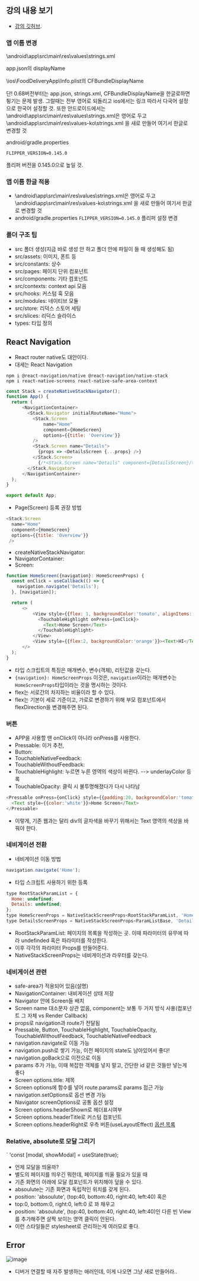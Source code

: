 ## 강의 내용 보기
- [강의 깃허브](https://github.com/zerocho/food-delivery-app).

### 앱 이름 변경
\android\app\src\main\res\values\strings.xml

app.json의 displayName

\ios\FoodDeliveryApp\Info.plist의 CFBundleDisplayName

단! 0.68버전부터는 app.json, strings.xml, CFBundleDisplayName을 한글로하면 튕기는 문제 발생. 그럴때는 전부 영어로 되돌리고 ios에서는 링크 따라서 다국어 설정으로 한국어 설정할 것. 또한 안드로이드에서는 \android\app\src\main\res\values\strings.xml은 영어로 두고 \android\app\src\main\res\values-ko\strings.xml 을 새로 만들어 여기서 한글로 변경할 것

android/gradle.properties

`FLIPPER_VERSION=0.145.0`

플리퍼 버전을 0.145.0으로 높일 것.

### 앱 이름 한글 적용
- \android\app\src\main\res\values\strings.xml은 영어로 두고 \android\app\src\main\res\values-ko\strings.xml 을 새로 만들어 여기서 한글로 변경할 것
- android/gradle.properties ```FLIPPER_VERSION=0.145.0``` 플리퍼 설정 변경

### 폴더 구조 팁
- src 폴더 생성(지금 바로 생성 안 하고 폴더 안에 파일이 들 때 생성해도 됨)
- src/assets: 이미지, 폰트 등
- src/constants: 상수
- src/pages: 페이지 단위 컴포넌트
- src/components: 기타 컴포넌트
- src/contexts: context api 모음
- src/hooks: 커스텀 훅 모음
- src/modules: 네이티브 모듈
- src/store: 리덕스 스토어 세팅
- src/slices: 리덕스 슬라이스
- types: 타입 정의

## React Navigation
- React router native도 대안이다.
- 대세는 React Navigation
```
npm i @react-navigation/native @react-navigation/native-stack
npm i react-native-screens react-native-safe-area-context
```
```JavaScript
const Stack = createNativeStackNavigator();
function App() {
  return (
      <NavigationContainer>
        <Stack.Navigator initialRouteName="Home">
          <Stack.Screen
              name="Home"
              component={HomeScreen}
              options={{title: 'Overview'}}
          />
          <Stack.Screen name="Details">
            {props => <DetailsScreen {...props} />}
          </Stack.Screen>
            {/*<Stack.Screen name="Details" component={DetailsScreen}/>*/}
        </Stack.Navigator>
      </NavigationContainer>
  );
}

export default App;
```
- Page(Screen) 등록 권장 방법
```JavaScript
<Stack.Screen
  name="Home"
  component={HomeScreen}
  options={{title: 'Overview'}}
 />
```
- createNativeStackNavigator: 
- NavigatorContainer: 
- Screen: 
```JavaScript
function HomeScreen({navigation}: HomeScreenProps) {
  const onClick = useCallback(() => {
    navigation.navigate('Details');
  }, [navigation]);

  return (
      <>
          <View style={{flex: 1, backgroundColor:'tomato', alignItems: 'flex-end', justifyContent: 'center'}}>
            <TouchableHighlight onPress={onClick}>
              <Text>Home Screen</Text>
            </TouchableHighlight>
          </View>
          <View style={{flex:2, backgroundColor:'orange'}}><Text>HI</Text></View>
      </>
  );
}
```
- 타입 스크립트의 특징은 매개변수, 변수(객체), 리턴값을 갖는다.
- `{navigation}: HomeScreenProps` 이것은, `navigation`이라는 매개변수는 `HomeScreenProps`타입이라는 것을 명시하는 것이다. 
- flex는 서로간의 차지하는 비율이라 할 수 있다.
- flex는 기본이 세로 기준이고, 가로로 변경하기 위해 부모 컴포넌트에서 flexDirection을 변경해주면 된다. 

### 버튼
- APP을 사용할 땐 onClick이 아니라 onPress를 사용한다. 
- Pressable: 이거 추천, 
- Button: 
- TouchableNativeFeedback: 
- TouchableWithoutFeedback: 
- TouchableHighlight: 누르면 누른 영역의 색상이 바뀐다. --> underlayColor 등록
- TouchableOpacity: 클릭 시 불투명해졌다가 다시 나타남
```JavaScript
<Pressable onPress={onClick} style={{padding:20, backgroundColor:'tomato'}}>
  <Text style={{color:'white'}}>Home Screen</Text>
</Pressable>
```
- 이렇게, 기존 웹과는 달리 div의 글자색을 바꾸기 위해서는 Text 영역의 색상을 바꿔야 한다.

### 네비게이션 전환
- 네비게이션 이동 방법
```JavaScript
navigation.navigate('Home');
```
- 타입 스크립트 사용하기 위한 등록
```JavaScript
type RootStackParamList = {
  Home: undefined;
  Details: undefined;
};
type HomeScreenProps = NativeStackScreenProps<RootStackParamList, 'Home'>;
type DetailsScreenProps = NativeStackScreenProps<ParamListBase, 'Details'>;
```
- RootStackParamList: 페이지의 목록을 작성하는 곳. 이때 파라미터의 유무에 따라 undefinded 혹은 파라미터를 작성한다.
- 이후 각각의 파라미터 Props를 만들어준다. 
- NativeStackScreenProps는 네비게이션과 라우터를 갖는다.

### 네비게이션 관련
- safe-area가 적용되어 있음(설명)
- NavigationContainer: 내비게이션 상태 저장
- Navigator 안에 Screen들 배치
- Screen name 대소문자 상관 없음, component는 보통 두 가지 방식 사용(컴포넌트 그 자체 vs Render Callback)
- props로 navigation과 route가 전달됨
- Pressable, Button, TouchableHighlight, TouchableOpacity, TouchableWithoutFeedback, TouchableNativeFeedback
- navigation.navigate로 이동 가능
- navigation.push로 쌓기 가능, 이전 페이지의 state도 남아있어서 좋다!
- navigation.goBack으로 이전으로 이동
- params 추가 가능, 이때 복잡한 객체를 넣지 말고, 간단한 id 같은 것들만 넣는게 좋다
- Screen options.title: 제목
- Screen options에 함수를 넣어 route.params로 params 접근 가능
- navigation.setOptions로 옵션 변경 가능
- Navigator screenOptions로 공통 옵션 설정
- Screen options.headerShown로 헤더표시여부
- Screen options.headerTitle로 커스텀 컴포넌트
- Screen options.headerRight로 우측 버튼(useLayoutEffect)
[옵션 목록](https://reactnavigation.org/docs/screen-options)

### Relative, absolute로 모달 그리기
` 'const [modal, showModal] = useState(true); 
- 언제 모달을 띄울까?
- 별도의 페이지를 띄우긴 뭐한데, 페이지를 띄울 필요가 있을 때
- 기존 화면의 아래에 모달 컴포넌트가 위치해야 덮을 수 있다.
- absoulute는 기존 화면과 독립적인 위치를 갖게 된다. 
- position: 'absoulute', (top:40, bottom:40, right:40, left:40) 혹은 
- top:0, bottom:0, right:0, left:0 로 꽈 채우고
- position: 'absoulute', (top:40, bottom:40, right:40, left:40)인 다른 빈 View를 추가해주면 살짝 보이는 영역 클릭이 안된다. 
- 이런 스타일들은 stylesheet로 관리하는게 여러모로 좋다. 

## Error
![image](https://user-images.githubusercontent.com/24373728/179683862-fd9e2a8a-e8ed-4c89-856d-cba0ab08686a.png)
- 디버거 연결할 때 자주 발생하는 애러인데, 이게 나오면 그냥 새로 만들어라.. 

